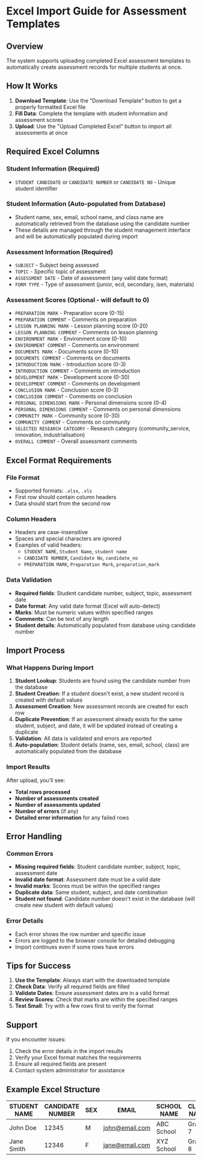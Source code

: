 # Excel Import Guide for Assessment Templates

## Overview
The system supports uploading completed Excel assessment templates to automatically create assessment records for multiple students at once.

## How It Works
1. **Download Template**: Use the "Download Template" button to get a properly formatted Excel file
2. **Fill Data**: Complete the template with student information and assessment scores
3. **Upload**: Use the "Upload Completed Excel" button to import all assessments at once

## Required Excel Columns

### Student Information (Required)
- `STUDENT CANDIDATE` or `CANDIDATE NUMBER` or `CANDIDATE NO` - Unique student identifier

### Student Information (Auto-populated from Database)
- Student name, sex, email, school name, and class name are automatically retrieved from the database using the candidate number
- These details are managed through the student management interface and will be automatically populated during import

### Assessment Information (Required)
- `SUBJECT` - Subject being assessed
- `TOPIC` - Specific topic of assessment
- `ASSESSMENT DATE` - Date of assessment (any valid date format)
- `FORM TYPE` - Type of assessment (junior, ecd, secondary, isen, materials)

### Assessment Scores (Optional - will default to 0)
- `PREPARATION MARK` - Preparation score (0-15)
- `PREPARATION COMMENT` - Comments on preparation
- `LESSON PLANNING MARK` - Lesson planning score (0-20)
- `LESSON PLANNING COMMENT` - Comments on lesson planning
- `ENVIRONMENT MARK` - Environment score (0-10)
- `ENVIRONMENT COMMENT` - Comments on environment
- `DOCUMENTS MARK` - Documents score (0-10)
- `DOCUMENTS COMMENT` - Comments on documents
- `INTRODUCTION MARK` - Introduction score (0-3)
- `INTRODUCTION COMMENT` - Comments on introduction
- `DEVELOPMENT MARK` - Development score (0-30)
- `DEVELOPMENT COMMENT` - Comments on development
- `CONCLUSION MARK` - Conclusion score (0-3)
- `CONCLUSION COMMENT` - Comments on conclusion
- `PERSONAL DIMENSIONS MARK` - Personal dimensions score (0-4)
- `PERSONAL DIMENSIONS COMMENT` - Comments on personal dimensions
- `COMMUNITY MARK` - Community score (0-30)
- `COMMUNITY COMMENT` - Comments on community
- `SELECTED RESEARCH CATEGORY` - Research category (community_service, innovation, industrialisation)
- `OVERALL COMMENT` - Overall assessment comments

## Excel Format Requirements

### File Format
- Supported formats: `.xlsx`, `.xls`
- First row should contain column headers
- Data should start from the second row

### Column Headers
- Headers are case-insensitive
- Spaces and special characters are ignored
- Examples of valid headers:
  - `STUDENT NAME`, `Student Name`, `student name`
  - `CANDIDATE NUMBER`, `Candidate No`, `candidate_no`
  - `PREPARATION MARK`, `Preparation Mark`, `preparation_mark`

### Data Validation
- **Required fields**: Student candidate number, subject, topic, assessment date
- **Date format**: Any valid date format (Excel will auto-detect)
- **Marks**: Must be numeric values within specified ranges
- **Comments**: Can be text of any length
- **Student details**: Automatically populated from database using candidate number

## Import Process

### What Happens During Import
1. **Student Lookup**: Students are found using the candidate number from the database
2. **Student Creation**: If a student doesn't exist, a new student record is created with default values
3. **Assessment Creation**: New assessment records are created for each row
4. **Duplicate Prevention**: If an assessment already exists for the same student, subject, and date, it will be updated instead of creating a duplicate
5. **Validation**: All data is validated and errors are reported
6. **Auto-population**: Student details (name, sex, email, school, class) are automatically populated from the database

### Import Results
After upload, you'll see:
- **Total rows processed**
- **Number of assessments created**
- **Number of assessments updated**
- **Number of errors** (if any)
- **Detailed error information** for any failed rows

## Error Handling

### Common Errors
- **Missing required fields**: Student candidate number, subject, topic, assessment date
- **Invalid date format**: Assessment date must be a valid date
- **Invalid marks**: Scores must be within the specified ranges
- **Duplicate data**: Same student, subject, and date combination
- **Student not found**: Candidate number doesn't exist in the database (will create new student with default values)

### Error Details
- Each error shows the row number and specific issue
- Errors are logged to the browser console for detailed debugging
- Import continues even if some rows have errors

## Tips for Success

1. **Use the Template**: Always start with the downloaded template
2. **Check Data**: Verify all required fields are filled
3. **Validate Dates**: Ensure assessment dates are in a valid format
4. **Review Scores**: Check that marks are within the specified ranges
5. **Test Small**: Try with a few rows first to verify the format

## Support

If you encounter issues:
1. Check the error details in the import results
2. Verify your Excel format matches the requirements
3. Ensure all required fields are present
4. Contact system administrator for assistance

## Example Excel Structure

| STUDENT NAME | CANDIDATE NUMBER | SEX | EMAIL | SCHOOL NAME | CLASS NAME | SUBJECT | TOPIC | ASSESSMENT DATE | PREPARATION MARK | PREPARATION COMMENT | ... |
|--------------|------------------|-----|-------|-------------|-------------|---------|-------|-----------------|------------------|---------------------|-----|
| John Doe     | 12345           | M   | john@email.com | ABC School | Grade 7 | Mathematics | Algebra | 2024-01-15 | 12 | Good preparation | ... |
| Jane Smith   | 12346           | F   | jane@email.com | XYZ School | Grade 8 | English | Poetry | 2024-01-16 | 15 | Excellent work | ... |
